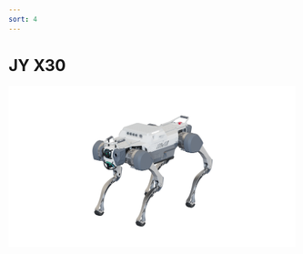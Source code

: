 ```yaml
---
sort: 4
---
```


# JY X30


<center>
<img src="/assets/images/X30_Pro_full _view.png" width="600px"/>
</center>

